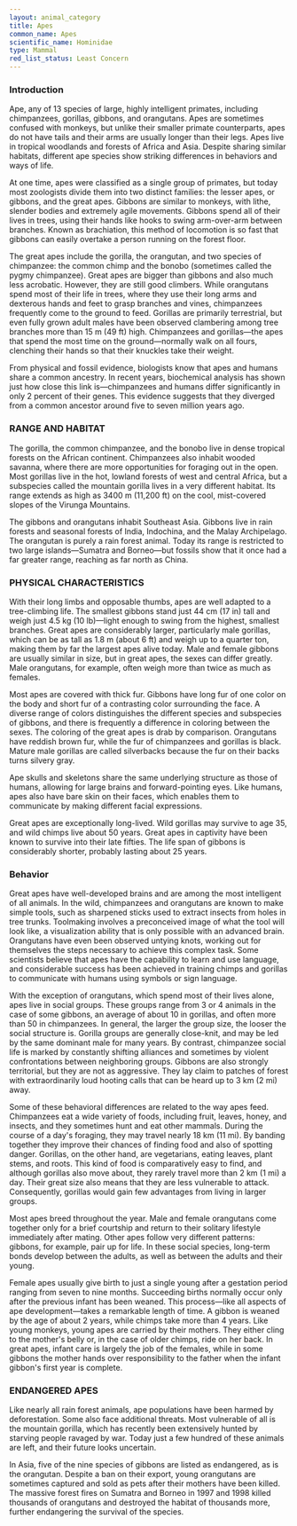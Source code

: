 ```yaml
---
layout: animal_category
title: Apes
common_name: Apes
scientific_name: Hominidae
type: Mammal
red_list_status: Least Concern
---
```


### Introduction

Ape, any of 13 species of large, highly intelligent primates, including chimpanzees, gorillas, gibbons, and orangutans. Apes are sometimes confused with monkeys, but unlike their smaller primate counterparts, apes do not have tails and their arms are usually longer than their legs. Apes live in tropical woodlands and forests of Africa and Asia. Despite sharing similar habitats, different ape species show striking differences in behaviors and ways of life.

At one time, apes were classified as a single group of primates, but today most zoologists divide them into two distinct families: the lesser apes, or gibbons, and the great apes. Gibbons are similar to monkeys, with lithe, slender bodies and extremely agile movements. Gibbons spend all of their lives in trees, using their hands like hooks to swing arm-over-arm between branches. Known as brachiation, this method of locomotion is so fast that gibbons can easily overtake a person running on the forest floor. 

The great apes include the gorilla, the orangutan, and two species of chimpanzee: the common chimp and the bonobo (sometimes called the pygmy chimpanzee). Great apes are bigger than gibbons and also much less acrobatic. However, they are still good climbers. While orangutans spend most of their life in trees, where they use their long arms and dexterous hands and feet to grasp branches and vines, chimpanzees frequently come to the ground to feed. Gorillas are primarily terrestrial, but even fully grown adult males have been observed clambering among tree branches more than 15 m (49 ft) high. Chimpanzees and gorillas—the apes that spend the most time on the ground—normally walk on all fours, clenching their hands so that their knuckles take their weight.

From physical and fossil evidence, biologists know that apes and humans share a common ancestry. In recent years, biochemical analysis has shown just how close this link is—chimpanzees and humans differ significantly in only 2 percent of their genes. This evidence suggests that they diverged from a common ancestor around five to seven million years ago. 

### RANGE AND HABITAT

The gorilla, the common chimpanzee, and the bonobo live in dense tropical forests on the African continent. Chimpanzees also inhabit wooded savanna, where there are more opportunities for foraging out in the open. Most gorillas live in the hot, lowland forests of west and central Africa, but a subspecies called the mountain gorilla lives in a very different habitat. Its range extends as high as 3400 m (11,200 ft) on the cool, mist-covered slopes of the Virunga Mountains.

The gibbons and orangutans inhabit Southeast Asia. Gibbons live in rain forests and seasonal forests of India, Indochina, and the Malay Archipelago. The orangutan is purely a rain forest animal. Today its range is restricted to two large islands—Sumatra and Borneo—but fossils show that it once had a far greater range, reaching as far north as China.

### PHYSICAL CHARACTERISTICS

With their long limbs and opposable thumbs, apes are well adapted to a tree-climbing life. The smallest gibbons stand just 44 cm (17 in) tall and weigh just 4.5 kg (10 lb)—light enough to swing from the highest, smallest branches. Great apes are considerably larger, particularly male gorillas, which can be as tall as 1.8 m (about 6 ft) and weigh up to a quarter ton, making them by far the largest apes alive today. Male and female gibbons are usually similar in size, but in great apes, the sexes can differ greatly. Male orangutans, for example, often weigh more than twice as much as females.

Most apes are covered with thick fur. Gibbons have long fur of one color on the body and short fur of a contrasting color surrounding the face. A diverse range of colors distinguishes the different species and subspecies of gibbons, and there is frequently a difference in coloring between the sexes. The coloring of the great apes is drab by comparison. Orangutans have reddish brown fur, while the fur of chimpanzees and gorillas is black. Mature male gorillas are called silverbacks because the fur on their backs turns silvery gray.

Ape skulls and skeletons share the same underlying structure as those of humans, allowing for large brains and forward-pointing eyes. Like humans, apes also have bare skin on their faces, which enables them to communicate by making different facial expressions.

Great apes are exceptionally long-lived. Wild gorillas may survive to age 35, and wild chimps live about 50 years. Great apes in captivity have been known to survive into their late fifties. The life span of gibbons is considerably shorter, probably lasting about 25 years.

### Behavior

Great apes have well-developed brains and are among the most intelligent of all animals. In the wild, chimpanzees and orangutans are known to make simple tools, such as sharpened sticks used to extract insects from holes in tree trunks. Toolmaking involves a preconceived image of what the tool will look like, a visualization ability that is only possible with an advanced brain. Orangutans have even been observed untying knots, working out for themselves the steps necessary to achieve this complex task. Some scientists believe that apes have the capability to learn and use language, and considerable success has been achieved in training chimps and gorillas to communicate with humans using symbols or sign language.

With the exception of orangutans, which spend most of their lives alone, apes live in social groups. These groups range from 3 or 4 animals in the case of some gibbons, an average of about 10 in gorillas, and often more than 50 in chimpanzees. In general, the larger the group size, the looser the social structure is. Gorilla groups are generally close-knit, and may be led by the same dominant male for many years. By contrast, chimpanzee social life is marked by constantly shifting alliances and sometimes by violent confrontations between neighboring groups. Gibbons are also strongly territorial, but they are not as aggressive. They lay claim to patches of forest with extraordinarily loud hooting calls that can be heard up to 3 km (2 mi) away.

Some of these behavioral differences are related to the way apes feed. Chimpanzees eat a wide variety of foods, including fruit, leaves, honey, and insects, and they sometimes hunt and eat other mammals. During the course of a day's foraging, they may travel nearly 18 km (11 mi). By banding together they improve their chances of finding food and also of spotting danger. Gorillas, on the other hand, are vegetarians, eating leaves, plant stems, and roots. This kind of food is comparatively easy to find, and although gorillas also move about, they rarely travel more than 2 km (1 mi) a day. Their great size also means that they are less vulnerable to attack. Consequently, gorillas would gain few advantages from living in larger groups.

Most apes breed throughout the year. Male and female orangutans come together only for a brief courtship and return to their solitary lifestyle immediately after mating. Other apes follow very different patterns: gibbons, for example, pair up for life. In these social species, long-term bonds develop between the adults, as well as between the adults and their young.

Female apes usually give birth to just a single young after a gestation period ranging from seven to nine months. Succeeding births normally occur only after the previous infant has been weaned. This process—like all aspects of ape development—takes a remarkable length of time. A gibbon is weaned by the age of about 2 years, while chimps take more than 4 years. Like young monkeys, young apes are carried by their mothers. They either cling to the mother's belly or, in the case of older chimps, ride on her back. In great apes, infant care is largely the job of the females, while in some gibbons the mother hands over responsibility to the father when the infant gibbon's first year is complete.

### ENDANGERED APES

Like nearly all rain forest animals, ape populations have been harmed by deforestation. Some also face additional threats. Most vulnerable of all is the mountain gorilla, which has recently been extensively hunted by starving people ravaged by war. Today just a few hundred of these animals are left, and their future looks uncertain.

In Asia, five of the nine species of gibbons are listed as endangered, as is the orangutan. Despite a ban on their export, young orangutans are sometimes captured and sold as pets after their mothers have been killed. The massive forest fires on Sumatra and Borneo in 1997 and 1998 killed thousands of orangutans and destroyed the habitat of thousands more, further endangering the survival of the species.